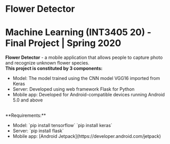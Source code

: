 # Flower Detector
# Machine Learning (INT3405 20) - Final Project | Spring 2020
**Flower Detector** - a mobile application that allows people to capture photo and recognize unknown flower species.
<br>
**This project is constituted by 3 components:**
<br>
<ul>
  <li>Model: The model trained using the CNN model VGG16 imported from Keras</li>
  <li>Server: Developed using web framework Flask for Python</li>
  <li>Mobile app: Developed for Android-compatible devices running Android 5.0 and above</li>
</ul>
<br>
**Requirements:**
<br>
<ul>
  <li>Model: `pip install tensorflow` `pip install keras`</li>
  <li>Server: `pip install flask`</li>
  <li>Mobile app: [Android Jetpack](https://developer.android.com/jetpack)</li>
</ul>


